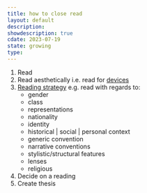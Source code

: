 ```yaml
---
title: how to close read
layout: default
description: 
showdescription: true
cdate: 2023-07-19
state: growing
type: 
---
```


1. Read
2. Read aesthetically i.e. read for [devices](types-of-devices)
3. [Reading strategy](readings) e.g. read with regards to:
    - gender
    - class
    - representations
    - nationality
    - identity
    - historical | social | personal context
    - generic convention
    - narrative conventions
    - stylistic/structural features
    - lenses
    - religious
1. Decide on a reading
2. Create thesis

